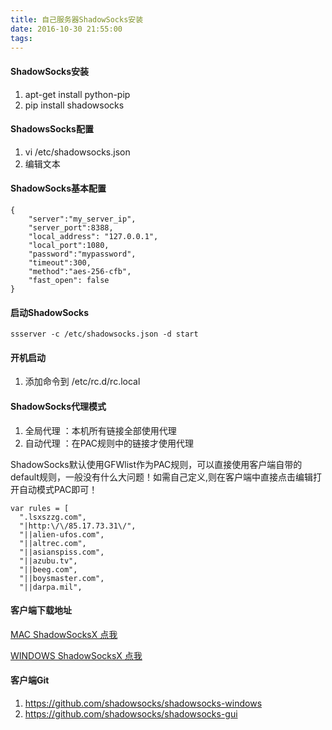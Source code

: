 ```yaml
---
title: 自己服务器ShadowSocks安装
date: 2016-10-30 21:55:00
tags:
---
```


#### ShadowSocks安装
1. apt-get install python-pip
2. pip install shadowsocks

#### ShadowsSocks配置
1. vi /etc/shadowsocks.json
2. 编辑文本

#### ShadowSocks基本配置

```
{
    "server":"my_server_ip",
    "server_port":8388,
    "local_address": "127.0.0.1",
    "local_port":1080,
    "password":"mypassword",
    "timeout":300,
    "method":"aes-256-cfb",
    "fast_open": false
}
```

#### 启动ShadowSocks
    
```
ssserver -c /etc/shadowsocks.json -d start
```

#### 开机启动
1. 添加命令到 /etc/rc.d/rc.local

#### ShadowSocks代理模式
1. 全局代理 ：本机所有链接全部使用代理
2. 自动代理 ：在PAC规则中的链接才使用代理

ShadowSocks默认使用GFWlist作为PAC规则，可以直接使用客户端自带的default规则，一般没有什么大问题！如需自己定义,则在客户端中直接点击编辑打开自动模式PAC即可！

```
var rules = [
  ".lsxszzg.com",
  "|http:\/\/85.17.73.31\/",
  "||alien-ufos.com",
  "||altrec.com",
  "||asianspiss.com",
  "||azubu.tv",
  "||beeg.com",
  "||boysmaster.com",
  "||darpa.mil",
```

#### 客户端下载地址

[MAC ShadowSocksX 点我](http://webresources.b0.upaiyun.com/ShadowsocksX-2.6.3.dmg)

[WINDOWS ShadowSocksX 点我](http://webresources.b0.upaiyun.com/Shadowsocks.exe)

#### 客户端Git
 1. https://github.com/shadowsocks/shadowsocks-windows
 2. https://github.com/shadowsocks/shadowsocks-gui




